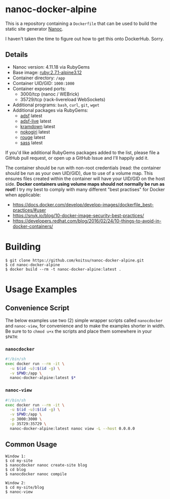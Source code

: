 # nanoc-docker-alpine

This is a repository containing a `Dockerfile` that can be used to build the
static site generator [Nanoc](https://github.com/nanoc/nanoc).

I haven't taken the time to figure out how to get this onto DockerHub.  Sorry.

## Details

* Nanoc version: 4.11.18 via RubyGems
* Base image: [ruby:2.7.1-alpine3.12](https://hub.docker.com/_/ruby)
* Container directory: `/app`
* Container UID/GID: `1000:1000`
* Container exposed ports:
  * 3000/tcp (nanoc / WEBrick)
  * 35729/tcp (rack-livereload WebSockets)
* Additional programs: `bash`, `curl`, `git`, `wget`
* Additional packages via RubyGems:
  * [adsf](https://rubygems.org/gems/adsf) latest
  * [adsf-live](https://rubygems.org/gems/adsf-live) latest
  * [kramdown](https://rubygems.org/gems/kramdown) latest
  * [nokogiri](https://rubygems.org/gems/kramdown) latest
  * [rouge](https://rubygems.org/gems/rouge) latest
  * [sass](https://rubygems.org/gems/sass) latest

If you'd like additional RubyGems packages added to the list, please file a
GitHub pull request, or open up a GitHub Issue and I'll happily add it.

The container should be run with non-root credentials (read: the container
should be run as your own UID/GID), due to use of a volume map.  This ensures
files created within the container will have your UID/GID on the host side.
**Docker containers using volume maps should not normally be run as root!**
I try my best to comply with many different "best practises" for Docker
when applicable:

* https://docs.docker.com/develop/develop-images/dockerfile_best-practices/#user
* https://snyk.io/blog/10-docker-image-security-best-practices/
* https://developers.redhat.com/blog/2016/02/24/10-things-to-avoid-in-docker-containers/

# Building

```
$ git clone https://github.com/koitsu/nanoc-docker-alpine.git
$ cd nanoc-docker-alpine
$ docker build --rm -t nanoc-docker-alpine:latest .
```

# Usage Examples

## Convenience Script

The below examples use two (2) simple wrapper scripts called `nanocdocker`
and `nanoc-view`, for convenience and to make the examples shorter in
width.  Be sure to to `chmod u+x` the scripts and place them somewhere in
your `$PATH`:

### `nanocdocker`

```bash
#!/bin/sh
exec docker run --rm -it \
  -u $(id -u):$(id -g) \
  -v $PWD:/app \
  nanoc-docker-alpine:latest $*
```

### `nanoc-view`

```bash
#!/bin/sh
exec docker run --rm -it \
  -u $(id -u):$(id -g) \
  -v $PWD:/app \
  -p 3000:3000 \
  -p 35729:35729 \
  nanoc-docker-alpine:latest nanoc view -L --host 0.0.0.0
```

## Common Usage

```
Window 1:
$ cd my-site
$ nanocdocker nanoc create-site blog
$ cd blog
$ nanocdocker nanoc compile

Window 2:
$ cd my-site/blog
$ nanoc-view
```
